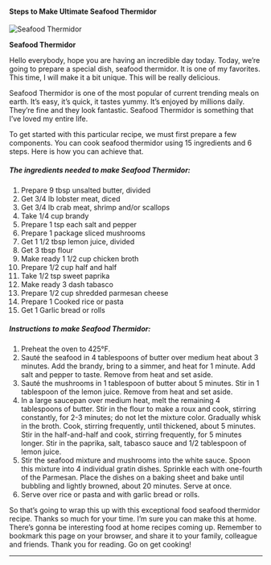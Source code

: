             

#### Steps to Make Ultimate Seafood Thermidor

![Seafood Thermidor](https://img-global.cpcdn.com/recipes/d381b29ab5122a99/751x532cq70/seafood-thermidor-recipe-main-photo.jpg)

**Seafood Thermidor**

Hello everybody, hope you are having an incredible day today. Today, we’re going to prepare a special dish, seafood thermidor. It is one of my favorites. This time, I will make it a bit unique. This will be really delicious.

Seafood Thermidor is one of the most popular of current trending meals on earth. It’s easy, it’s quick, it tastes yummy. It’s enjoyed by millions daily. They’re fine and they look fantastic. Seafood Thermidor is something that I’ve loved my entire life.

To get started with this particular recipe, we must first prepare a few components. You can cook seafood thermidor using 15 ingredients and 6 steps. Here is how you can achieve that.

##### The ingredients needed to make Seafood Thermidor:

1.  Prepare 9 tbsp unsalted butter, divided
2.  Get 3/4 lb lobster meat, diced
3.  Get 3/4 lb crab meat, shrimp and/or scallops
4.  Take 1/4 cup brandy
5.  Prepare 1 tsp each salt and pepper
6.  Prepare 1 package sliced mushrooms
7.  Get 1 1/2 tbsp lemon juice, divided
8.  Get 3 tbsp flour
9.  Make ready 1 1/2 cup chicken broth
10.  Prepare 1/2 cup half and half
11.  Take 1/2 tsp sweet paprika
12.  Make ready 3 dash tabasco
13.  Prepare 1/2 cup shredded parmesan cheese
14.  Prepare 1 Cooked rice or pasta
15.  Get 1 Garlic bread or rolls

##### Instructions to make Seafood Thermidor:

1.  Preheat the oven to 425°F.
2.  Sauté the seafood in 4 tablespoons of butter over medium heat about 3 minutes. Add the brandy, bring to a simmer, and heat for 1 minute. Add salt and pepper to taste. Remove from heat and set aside.
3.  Sauté the mushrooms in 1 tablespoon of butter about 5 minutes. Stir in 1 tablespoon of the lemon juice. Remove from heat and set aside.
4.  In a large saucepan over medium heat, melt the remaining 4 tablespoons of butter. Stir in the flour to make a roux and cook, stirring constantly, for 2-3 minutes; do not let the mixture color. Gradually whisk in the broth. Cook, stirring frequently, until thickened, about 5 minutes. Stir in the half-and-half and cook, stirring frequently, for 5 minutes longer. Stir in the paprika, salt, tabasco sauce and 1/2 tablespoon of lemon juice.
5.  Stir the seafood mixture and mushrooms into the white sauce. Spoon this mixture into 4 individual gratin dishes. Sprinkle each with one-fourth of the Parmesan. Place the dishes on a baking sheet and bake until bubbling and lightly browned, about 20 minutes. Serve at once.
6.  Serve over rice or pasta and with garlic bread or rolls.

So that’s going to wrap this up with this exceptional food seafood thermidor recipe. Thanks so much for your time. I’m sure you can make this at home. There’s gonna be interesting food at home recipes coming up. Remember to bookmark this page on your browser, and share it to your family, colleague and friends. Thank you for reading. Go on get cooking!

* * *